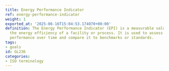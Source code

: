 ```yaml
---
title: Energy Performance Indicator
ref: energy-performance-indicator
weight: 1
exported_at: '2025-06-16T15:04:53.174070+00:00'
definition: The Energy Performance Indicator (EPI) is a measurable value that indicates
  the energy efficiency of a facility or process. It is used to assess the energy
  performance over time and compare it to benchmarks or standards.
tags:
- goals
id: GL236
categories:
- ISO terminology
---
```


